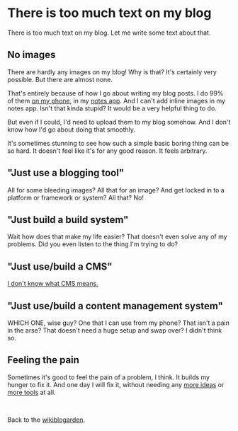 # There is too much text on my blog 

There is too much text on my blog. Let me write some text about that. 

## No images

There are hardly any images on my blog! Why is that? It's certainly very possible. But there are almost none.

That's entirely because of how I go about writing my blog posts. I do 99% of them [on my phone](https://www.todepond.com/wikiblogarden/art/never-stop-writing/on-your-phone), in my [notes app](https://www.todepond.com/wikiblogarden/my-wikiblogarden/demo). And I can't add inline images in my notes app. Isn't that kinda stupid? It would be a very helpful thing to do. 

But even if I could, I'd need to upload them to my blog somehow. And I don't know how I'd go about doing that smoothly.

It's sometimes stunning to see how such a simple basic boring thing can be so hard. It doesn't feel like it's for any good reason. It feels arbitrary.

## "Just use a blogging tool"

All for some bleeding images? All that for an image? And get locked in to a platform or framework or system? All that? No! 

## "Just build a build system"

Wait how does that make my life easier? That doesn't even solve any of my problems. Did you even listen to the thing I'm trying to do? 

## "Just use/build a CMS"

[I don't know what CMS means.](https://www.todepond.com/wikiblogarden/academia/style/never/use/acronyms/)

## "Just use/build a content management system"

WHICH ONE, wise guy? One that I can use from my phone? That isn't a pain in the arse? That doesn't need a huge setup and swap over? I didn't think so. 

## Feeling the pain

Sometimes it's good to feel the pain of a problem, I think. It builds my hunger to fix it. And one day I will fix it, without needing any [more ideas](https://www.todepond.com/wikiblogarden/my-wikiblogarden/no-more-ideas) or [more tools](https://www.todepond.com/wikiblogarden/better-computing/worse-computing/no-more-tools) at all. 

<br>


Back to the [wikiblogarden](/wikiblogarden).
